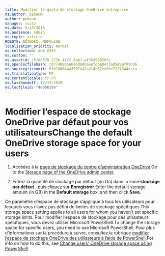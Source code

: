 ```yaml
---
title: Modifier le quota de stockage OneDrive entreprise
ms.author: pebaum
author: pebaum
manager: scotv
ms.date: 5/18/2018
ms.audience: Admin
ms.topic: article
ROBOTS: NOINDEX, NOFOLLOW
localization_priority: Normal
ms.collection: Adm_O365
ms.custom: ''
ms.assetid: c8f0d578-272b-41f2-8a67-af363969203c
ms.openlocfilehash: cd774b8b5a046d946aeefd6a0473a05d8afd9b36
ms.sourcegitcommit: 0f0186044a3597e42ad14c32ca58e7224344dcfa
ms.translationtype: MT
ms.contentlocale: fr-FR
ms.lasthandoff: 12/15/2019
ms.locfileid: "40050199"
---
```

# <a name="change-the-default-onedrive-storage-space-for-your-users"></a><span data-ttu-id="15da5-102">Modifier l’espace de stockage OneDrive par défaut pour vos utilisateurs</span><span class="sxs-lookup"><span data-stu-id="15da5-102">Change the default OneDrive storage space for your users</span></span>

1. <span data-ttu-id="15da5-103">Accédez à la [page de stockage du centre d’administration OneDrive](https://admin.onedrive.com/?v=StorageSettings).</span><span class="sxs-lookup"><span data-stu-id="15da5-103">Go to the [Storage page of the OneDrive admin center](https://admin.onedrive.com/?v=StorageSettings).</span></span>
    
2. <span data-ttu-id="15da5-104">Entrez la quantité de stockage par défaut (en Go) dans la zone **stockage par défaut** , puis cliquez sur **Enregistrer**.</span><span class="sxs-lookup"><span data-stu-id="15da5-104">Enter the default storage amount (in GB) in the **Default storage** box, and then click **Save**.</span></span>
    
<span data-ttu-id="15da5-105">Ce paramètre d’espace de stockage s’applique à tous les utilisateurs pour lesquels vous n’avez pas défini de limites de stockage spécifiques.</span><span class="sxs-lookup"><span data-stu-id="15da5-105">This storage space setting applies to all users for whom you haven't set specific storage limits.</span></span> <span data-ttu-id="15da5-106">Pour modifier l’espace de stockage pour des utilisateurs spécifiques, vous devez utiliser Microsoft PowerShell.</span><span class="sxs-lookup"><span data-stu-id="15da5-106">To change the storage space for specific users, you need to use Microsoft PowerShell.</span></span> <span data-ttu-id="15da5-107">Pour plus d’informations sur la procédure à suivre, consultez la rubrique [modifier l’espace de stockage OneDrive des utilisateurs à l’aide de PowerShell](https://go.microsoft.com/fwlink/?linkid=866402).</span><span class="sxs-lookup"><span data-stu-id="15da5-107">For info on how to do this, see [Change users' OneDrive storage space using PowerShell](https://go.microsoft.com/fwlink/?linkid=866402).</span></span>
  

